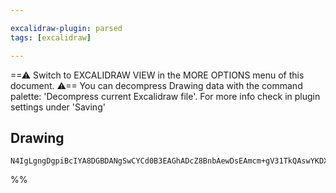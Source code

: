 ```yaml
---

excalidraw-plugin: parsed
tags: [excalidraw]

---
```

==⚠  Switch to EXCALIDRAW VIEW in the MORE OPTIONS menu of this document. ⚠== You can decompress Drawing data with the command palette: 'Decompress current Excalidraw file'. For more info check in plugin settings under 'Saving'


## Drawing
```compressed-json
N4IgLgngDgpiBcIYA8DGBDANgSwCYCd0B3EAGhADcZ8BnbAewDsEAmcm+gV31TkQAswYKDXgB6MQHNsYfpwBGAOlT0AtmIBeNCtlQbs6RmPry6uA4wC0KDDgLFLUTJ2lH8MTDHQ0YNMWHRJMRZFAFZFFjIkT1UYRjAaBABtAF1ydCgoAGUAsD5QWRhYhBBcdHwAayjJfDws7A0+Rk5MTHIdGCIAIXRUCpquRlwAYXpMenwSgGIAMzn5kABfRaA==
```
%%